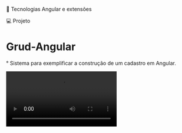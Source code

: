 
🚀 Tecnologias Angular e extensões

💻  Projeto


# Grud-Angular
° Sistema para exemplificar a construção de um cadastro em Angular.

![projeto](https://github.com/Sogmesmo/Grud-Angular/blob/main/Angular.mkv)
